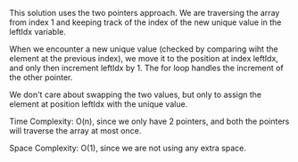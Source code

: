 This solution uses the two pointers approach. We are traversing the array from index 1 and keeping track of the index of the new unique value in the leftIdx variable.

When we encounter a new unique value (checked by comparing wiht the element at the previous index), we move it to the position at index leftIdx, and only then increment leftIdx by 1.
The for loop handles the increment of the other pointer.

We don't care about swapping the two values, but only to assign the element at position leftIdx with the unique value.

Time Complexity: O(n), since we only have 2 pointers, and both the pointers will traverse the array at most once.

Space Complexity: O(1), since we are not using any extra space.
